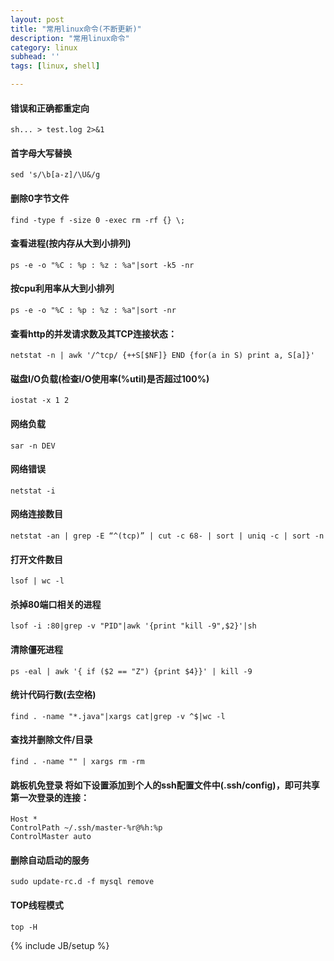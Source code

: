 ```yaml
---
layout: post
title: "常用linux命令(不断更新)"
description: "常用linux命令"
category: linux
subhead: ''
tags: [linux, shell]

---
```

 
#### 错误和正确都重定向
    sh... > test.log 2>&1
#### 首字母大写替换
    sed 's/\b[a-z]/\U&/g
#### 删除0字节文件
    find -type f -size 0 -exec rm -rf {} \;
#### 查看进程(按内存从大到小排列)
    ps -e -o "%C : %p : %z : %a"|sort -k5 -nr
#### 按cpu利用率从大到小排列
    ps -e -o "%C : %p : %z : %a"|sort -nr
#### 查看http的并发请求数及其TCP连接状态：
    netstat -n | awk '/^tcp/ {++S[$NF]} END {for(a in S) print a, S[a]}'
#### 磁盘I/O负载(检查I/O使用率(%util)是否超过100%)
    iostat -x 1 2
#### 网络负载
    sar -n DEV
#### 网络错误
    netstat -i
#### 网络连接数目
    netstat -an | grep -E “^(tcp)” | cut -c 68- | sort | uniq -c | sort -n
#### 打开文件数目
    lsof | wc -l
#### 杀掉80端口相关的进程
    lsof -i :80|grep -v "PID"|awk '{print "kill -9",$2}'|sh
#### 清除僵死进程
    ps -eal | awk '{ if ($2 == "Z") {print $4}}' | kill -9
#### 统计代码行数(去空格)
    find . -name "*.java"|xargs cat|grep -v ^$|wc -l
#### 查找并删除文件/目录
    find . -name "" | xargs rm -rm
#### 跳板机免登录 将如下设置添加到个人的ssh配置文件中(.ssh/config)，即可共享第一次登录的连接：

    Host *
    ControlPath ~/.ssh/master-%r@%h:%p
    ControlMaster auto

#### 删除自动启动的服务
    sudo update-rc.d -f mysql remove 
   
#### TOP线程模式
    top -H

{% include JB/setup %}
